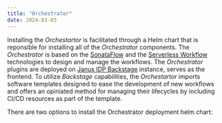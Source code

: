 ```yaml
---
title: "Orchestrator"
date: 2024-03-03
---
```


Installing the *Orchestartor* is facilitated through a Helm chart that is reponsible for installing all of the *Orchestrator* components.
The *Orchestrator* is based on the [SonataFlow](https://sonataflow.org/serverlessworkflow/latest/index.html) and the [Serverless Workflow](https://serverlessworkflow.io/) technologies to design and manage the workflows.
The *Orchestrator* plugins are deployed on [Janus IDP Backstage](https://github.com/janus-idp/backstage-showcase) instance, serves as the frontend.
To utilize *Backstage* capabilities, the *Orchestartor* imports software templates designed to ease the development of new workflows and offers an opiniated method for managing their lifecycles by including CI/CD resources as part of the template.

There are two options to install the Orchestrator deployment helm chart:

